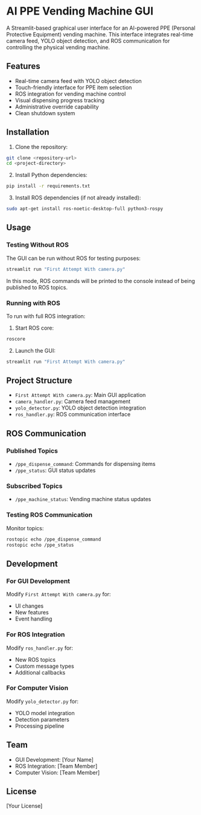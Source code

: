 # AI PPE Vending Machine GUI

A Streamlit-based graphical user interface for an AI-powered PPE (Personal Protective Equipment) vending machine. This interface integrates real-time camera feed, YOLO object detection, and ROS communication for controlling the physical vending machine.

## Features

- Real-time camera feed with YOLO object detection
- Touch-friendly interface for PPE item selection
- ROS integration for vending machine control
- Visual dispensing progress tracking
- Administrative override capability
- Clean shutdown system

## Installation

1. Clone the repository:
```bash
git clone <repository-url>
cd <project-directory>
```

2. Install Python dependencies:
```bash
pip install -r requirements.txt
```

3. Install ROS dependencies (if not already installed):
```bash
sudo apt-get install ros-noetic-desktop-full python3-rospy
```

## Usage

### Testing Without ROS
The GUI can be run without ROS for testing purposes:
```bash
streamlit run "First Attempt With camera.py"
```
In this mode, ROS commands will be printed to the console instead of being published to ROS topics.

### Running with ROS
To run with full ROS integration:
1. Start ROS core:
```bash
roscore
```
2. Launch the GUI:
```bash
streamlit run "First Attempt With camera.py"
```

## Project Structure

- `First Attempt With camera.py`: Main GUI application
- `camera_handler.py`: Camera feed management
- `yolo_detector.py`: YOLO object detection integration
- `ros_handler.py`: ROS communication interface

## ROS Communication

### Published Topics
- `/ppe_dispense_command`: Commands for dispensing items
- `/ppe_status`: GUI status updates

### Subscribed Topics
- `/ppe_machine_status`: Vending machine status updates

### Testing ROS Communication
Monitor topics:
```bash
rostopic echo /ppe_dispense_command
rostopic echo /ppe_status
```

## Development

### For GUI Development
Modify `First Attempt With camera.py` for:
- UI changes
- New features
- Event handling

### For ROS Integration
Modify `ros_handler.py` for:
- New ROS topics
- Custom message types
- Additional callbacks

### For Computer Vision
Modify `yolo_detector.py` for:
- YOLO model integration
- Detection parameters
- Processing pipeline

## Team

- GUI Development: [Your Name]
- ROS Integration: [Team Member]
- Computer Vision: [Team Member]

## License

[Your License]
